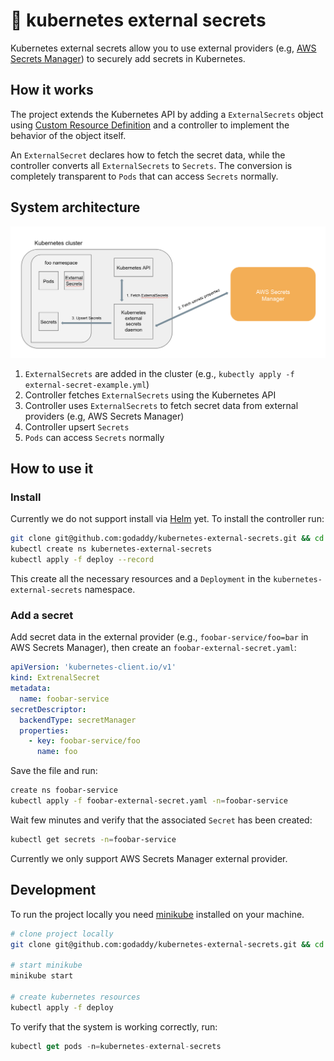# 💂 kubernetes external secrets

Kubernetes external secrets allow you to use external providers (e.g, [AWS Secrets Manager](https://aws.amazon.com/secrets-manager/)) to securely add secrets in Kubernetes.

## How it works

The project extends the Kubernetes API by adding a `ExternalSecrets` object using [Custom Resource Definition](https://kubernetes.io/docs/concepts/extend-kubernetes/api-extension/custom-resources/) and a controller to implement the behavior of the object itself.

An `ExternalSecret` declares how to fetch the secret data, while the controller converts all `ExternalSecrets` to `Secrets`.
The conversion is completely transparent to `Pods` that can access `Secrets` normally.

## System architecture

![Architecture](architecture.png)

1. `ExternalSecrets` are added in the cluster (e.g., `kubectly apply -f external-secret-example.yml`)
1. Controller fetches `ExternalSecrets` using the Kubernetes API
1. Controller uses `ExternalSecrets` to fetch secret data from external providers (e.g, AWS Secrets Manager)
1. Controller upsert `Secrets`
1. `Pods` can access `Secrets` normally

## How to use it

### Install

Currently we do not support install via [Helm](https://helm.sh/) yet. To install the controller run:

```sh
git clone git@github.com:godaddy/kubernetes-external-secrets.git && cd kubernetes-external-secrets
kubectl create ns kubernetes-external-secrets
kubectl apply -f deploy --record
```

This create all the necessary resources and a `Deployment` in the `kubernetes-external-secrets` namespace.

### Add a secret

Add secret data in the external provider (e.g., `foobar-service/foo=bar` in AWS Secrets Manager), then create an `foobar-external-secret.yaml`:

```yml
apiVersion: 'kubernetes-client.io/v1'
kind: ExtrenalSecret
metadata:
  name: foobar-service
secretDescriptor:
  backendType: secretManager
  properties:
    - key: foobar-service/foo
      name: foo
```

Save the file and run:

```sh
create ns foobar-service
kubectl apply -f foobar-external-secret.yaml -n=foobar-service
```

Wait few minutes and verify that the associated `Secret` has been created:

```sh
kubectl get secrets -n=foobar-service
```

Currently we only support AWS Secrets Manager external provider.

## Development

To run the project locally you need [minikube](https://kubernetes.io/docs/tasks/tools/install-minikube/) installed on your machine.

```sh
# clone project locally
git clone git@github.com:godaddy/kubernetes-external-secrets.git && cd kubernetes-external-secrets

# start minikube
minikube start

# create kubernetes resources
kubectl apply -f deploy
```

To verify that the system is working correctly, run:

```js
kubectl get pods -n=kubernetes-external-secrets
```
